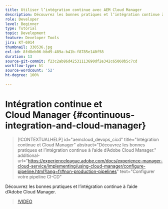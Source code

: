 ```yaml
---
title: Utiliser l’intégration continue avec AEM Cloud Manager
description: Découvrez les bonnes pratiques et lʼintégration continue à lʼaide dʼAdobe Cloud Manager.
role: Developer
level: Beginner
type: Tutorial
topic: Development
feature: Developer Tools
jira: KT-6914
thumbnail: 330536.jpg
exl-id: 8fd8eb06-bbd9-489a-b41b-f8785e140f58
duration: 13
source-git-commit: f23c2ab86d42531113690df2e342c65060b5c7cd
workflow-type: ht
source-wordcount: '52'
ht-degree: 100%

---
```


# Intégration continue et Cloud Manager {#continuous-integration-and-cloud-manager}

>[!CONTEXTUALHELP]
>id="aemcloud_devops_cicd"
>title="Intégration continue et Cloud Manager"
>abstract="Découvrez les bonnes pratiques et lʼintégration continue à lʼaide dʼAdobe Cloud Manager."
>additional-url="https://experienceleague.adobe.com/docs/experience-manager-cloud-service/implementing/using-cloud-manager/configure-pipeline.html?lang=fr#non-production-pipelines" text="Configurer votre pipeline CI-CD"

Découvrez les bonnes pratiques et lʼintégration continue à lʼaide dʼAdobe Cloud Manager.

>[!VIDEO](https://video.tv.adobe.com/v/330536?quality=12&learn=on)
